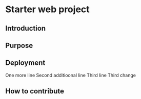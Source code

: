 # Starter web project
## Introduction
## Purpose
## Deployment
One more line
Second additioonal line
Third line
Third change
## How to contribute